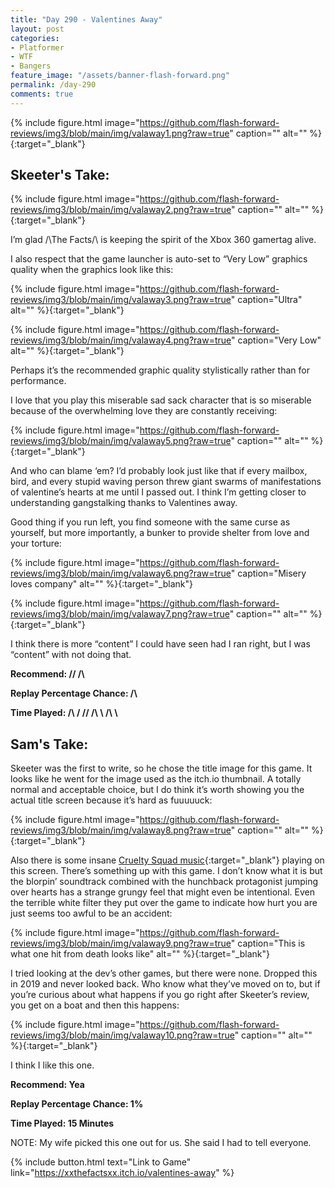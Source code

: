 ```yaml
---
title: "Day 290 - Valentines Away"
layout: post
categories:
- Platformer
- WTF
- Bangers
feature_image: "/assets/banner-flash-forward.png"
permalink: /day-290
comments: true
---
```


{% include figure.html image="https://github.com/flash-forward-reviews/img3/blob/main/img/valaway1.png?raw=true" caption="" alt="" %}{:target="_blank"}
 
## Skeeter's Take:

{% include figure.html image="https://github.com/flash-forward-reviews/img3/blob/main/img/valaway2.png?raw=true" caption="" alt="" %}{:target="_blank"}

I’m glad /\The Facts/\ is keeping the spirit of the Xbox 360 gamertag alive. 

I also respect that the game launcher is auto-set to “Very Low” graphics quality when the graphics look like this: 

{% include figure.html image="https://github.com/flash-forward-reviews/img3/blob/main/img/valaway3.png?raw=true" caption="Ultra" alt="" %}{:target="_blank"}

{% include figure.html image="https://github.com/flash-forward-reviews/img3/blob/main/img/valaway4.png?raw=true" caption="Very Low" alt="" %}{:target="_blank"}

Perhaps it’s the recommended graphic quality stylistically rather than for performance. 

I love that you play this miserable sad sack character that is so miserable because of the overwhelming love they are constantly receiving:

{% include figure.html image="https://github.com/flash-forward-reviews/img3/blob/main/img/valaway5.png?raw=true" caption="" alt="" %}{:target="_blank"}

And who can blame ‘em? I’d probably look just like that if every mailbox, bird, and every stupid waving person threw giant swarms of manifestations of valentine’s hearts at me until I passed out. I think I’m getting closer to understanding gangstalking thanks to Valentines away. 

Good thing if you run left, you find someone with the same curse as yourself, but more importantly, a bunker to provide shelter from love and your torture: 

{% include figure.html image="https://github.com/flash-forward-reviews/img3/blob/main/img/valaway6.png?raw=true" caption="Misery loves company" alt="" %}{:target="_blank"}

{% include figure.html image="https://github.com/flash-forward-reviews/img3/blob/main/img/valaway7.png?raw=true" caption="" alt="" %}{:target="_blank"}

I think there is more “content” I could have seen had I ran right, but I was “content” with not doing that. 
 
**Recommend: /\/ /\\**

**Replay Percentage Chance: /\\**

**Time Played: /\ \/ // \/\ \ /\\ \\**

## Sam's Take:

Skeeter was the first to write, so he chose the title image for this game. It looks like he went for the image used as the itch.io thumbnail. A totally normal and acceptable choice, but I do think it’s worth showing you the actual title screen because it’s hard as fuuuuuck:

{% include figure.html image="https://github.com/flash-forward-reviews/img3/blob/main/img/valaway8.png?raw=true" caption="" alt="" %}{:target="_blank"}

Also there is some insane [Cruelty Squad music](https://www.youtube.com/watch?v=FdQUUBOWzOo&list=PLgrjqsbLZhJIyRM1lfKT--veS13dkxJPJ&index=5&ab_channel=impulseplanter6){:target="_blank"} playing on this screen. There’s something up with this game. I don’t know what it is but the blorpin’ soundtrack combined with the hunchback protagonist jumping over hearts has a strange grungy feel that might even be intentional. Even the terrible white filter they put over the game to indicate how hurt you are just seems too awful to be an accident:

{% include figure.html image="https://github.com/flash-forward-reviews/img3/blob/main/img/valaway9.png?raw=true" caption="This is what one hit from death looks like" alt="" %}{:target="_blank"}

I tried looking at the dev’s other games, but there were none. Dropped this in 2019 and never looked back. Who know what they’ve moved on to, but if you’re curious about what happens if you go right after Skeeter’s review, you get on a boat and then this happens:

{% include figure.html image="https://github.com/flash-forward-reviews/img3/blob/main/img/valaway10.png?raw=true" caption="" alt="" %}{:target="_blank"}

I think I like this one.

**Recommend: Yea**

**Replay Percentage Chance: 1%**

**Time Played: 15 Minutes**

NOTE: My wife picked this one out for us. She said I had to tell everyone.

{% include button.html text="Link to Game" link="https://xxthefactsxx.itch.io/valentines-away" %}